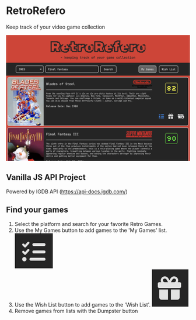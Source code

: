 # RetroRefero
Keep track of your video game collection

![screenshot](/assets/RetroReferoScreenShot.png)

## Vanilla JS API Project
Powered by IGDB API (https://api-docs.igdb.com/)

## Find your games
1. Select the platform and search for your favorite Retro Games.
2. Use the My Games button to add games to the 'My Games' list.
    ![My Games Button](/assets/MyGamesButton.png)
3. Use the Wish List button to add games to the 'Wish List'.
    ![Wish List Button](/assets/WishListButton.png)
4. Remove games from lists with the Dumpster button
